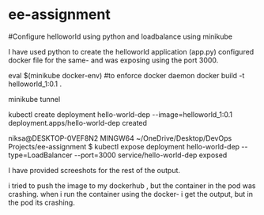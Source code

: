 # ee-assignment
#Configure helloworld using python and loadbalance using minikube

I have used python to create the helloworld application (app.py)
configured docker file for the same- and was exposing using the port 3000. 


eval $(minikube docker-env)   #to enforce docker daemon
docker build -t helloworld_1:0.1 .


minikube tunnel

kubectl create deployment hello-world-dep --image=helloworld_1:0.1
deployment.apps/hello-world-dep created

niksa@DESKTOP-0VEF8N2 MINGW64 ~/OneDrive/Desktop/DevOps Projects/ee-assignment
$ kubectl expose deployment hello-world-dep --type=LoadBalancer --port=3000
service/hello-world-dep exposed


I have provided screeshots for the rest of the output. 

i tried to push the image to my dockerhub , but the container in the pod was crashing.
when i run the container using the docker- i get the output, but in the pod its crashing. 
